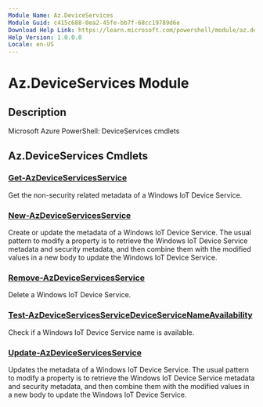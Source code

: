 ```yaml
---
Module Name: Az.DeviceServices
Module Guid: c415c688-0ea2-45fe-bb7f-68cc19789d6e
Download Help Link: https://learn.microsoft.com/powershell/module/az.deviceservices
Help Version: 1.0.0.0
Locale: en-US
---
```


# Az.DeviceServices Module
## Description
Microsoft Azure PowerShell: DeviceServices cmdlets

## Az.DeviceServices Cmdlets
### [Get-AzDeviceServicesService](Get-AzDeviceServicesService.md)
Get the non-security related metadata of a Windows IoT Device Service.

### [New-AzDeviceServicesService](New-AzDeviceServicesService.md)
Create or update the metadata of a Windows IoT Device Service.
The usual pattern to modify a property is to retrieve the Windows IoT Device Service metadata and security metadata, and then combine them with the modified values in a new body to update the Windows IoT Device Service.

### [Remove-AzDeviceServicesService](Remove-AzDeviceServicesService.md)
Delete a Windows IoT Device Service.

### [Test-AzDeviceServicesServiceDeviceServiceNameAvailability](Test-AzDeviceServicesServiceDeviceServiceNameAvailability.md)
Check if a Windows IoT Device Service name is available.

### [Update-AzDeviceServicesService](Update-AzDeviceServicesService.md)
Updates the metadata of a Windows IoT Device Service.
The usual pattern to modify a property is to retrieve the Windows IoT Device Service metadata and security metadata, and then combine them with the modified values in a new body to update the Windows IoT Device Service.

